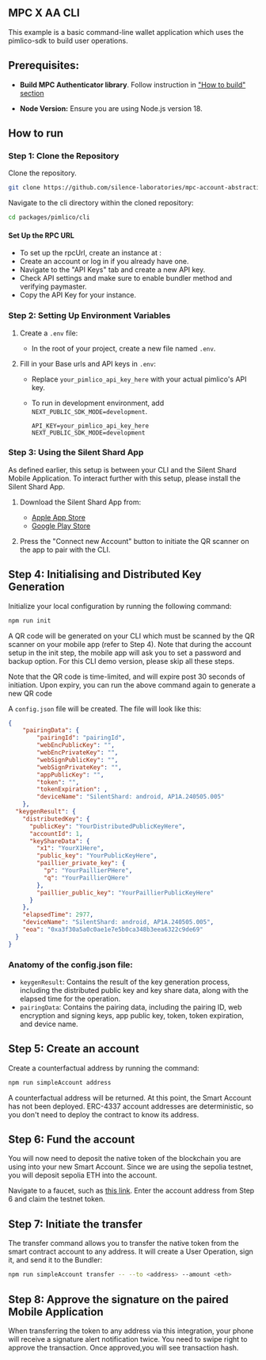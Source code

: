 ## MPC X AA CLI

This example is a basic command-line wallet application which uses the pimlico-sdk to build user operations.

## Prerequisites:

- **Build MPC Authenticator library**. Follow instruction in ["How to build" section](../../mpc/README.md#how-to-build)

- **Node Version:** Ensure you are using Node.js version 18.

## How to run

### Step 1: Clone the Repository

Clone the repository.

```bash
git clone https://github.com/silence-laboratories/mpc-account-abstraction-sdk
```

Navigate to the cli directory within the cloned repository:

```bash
cd packages/pimlico/cli
```

#### Set Up the RPC URL

- To set up the rpcUrl, create an instance at :
- Create an account or log in if you already have one.
- Navigate to the "API Keys" tab and create a new API key.
- Check API settings and make sure to enable bundler method and verifying paymaster.
- Copy the API Key for your instance.

### Step 2: Setting Up Environment Variables

1. Create a `.env` file:

   - In the root of your project, create a new file named `.env`.

2. Fill in your Base urls and API keys in `.env`:

   - Replace `your_pimlico_api_key_here` with your actual pimlico's API key.
   - To run in development environment, add `NEXT_PUBLIC_SDK_MODE=development`.

     ```env
     API_KEY=your_pimlico_api_key_here
     NEXT_PUBLIC_SDK_MODE=development
     ```

### Step 3: Using the Silent Shard App

As defined earlier, this setup is between your CLI and the Silent Shard Mobile Application. To interact further with this setup, please install the Silent Shard App.

1. Download the Silent Shard App from:

   - [Apple App Store](https://apps.apple.com/us/app/silent-shard/id6468993285)
   - [Google Play Store](https://play.google.com/store/apps/details?id=com.silencelaboratories.silentshard&hl=kr&pli=1)

2. Press the "Connect new Account" button to initiate the QR scanner on the app to pair with the CLI.

## Step 4: Initialising and Distributed Key Generation

Initialize your local configuration by running the following command:

```bash
npm run init
```

A QR code will be generated on your CLI which must be scanned by the QR scanner on your mobile app (refer to Step 4). Note that during the account setup in the init step, the mobile app will ask you to set a password and backup option. For this CLI demo version, please skip all these steps.

Note that the QR code is time-limited, and will expire post 30 seconds of initiation. Upon expiry, you can run the above command again to generate a new QR code

A `config.json` file will be created. The file will look like this:

```json
{
    "pairingData": {
        "pairingId": "pairingId",
        "webEncPublicKey": "",
        "webEncPrivateKey": "",
        "webSignPublicKey": "",
        "webSignPrivateKey": "",
        "appPublicKey": "",
        "token": "",
        "tokenExpiration": ,
        "deviceName": "SilentShard: android, AP1A.240505.005"
    },
  "keygenResult": {
    "distributedKey": {
      "publicKey": "YourDistributedPublicKeyHere",
      "accountId": 1,
      "keyShareData": {
        "x1": "YourX1Here",
        "public_key": "YourPublicKeyHere",
        "paillier_private_key": {
          "p": "YourPaillierPHere",
          "q": "YourPaillierQHere"
        },
        "paillier_public_key": "YourPaillierPublicKeyHere"
      }
    },
    "elapsedTime": 2977,
    "deviceName": "SilentShard: android, AP1A.240505.005",
    "eoa": "0xa3f30a5a0c0ae1e7e5b0ca348b3eea6322c9de69"
  }
}
```

### Anatomy of the config.json file:
- `keygenResult`: Contains the result of the key generation process, including the distributed public key and key share data, along with the elapsed time for the operation.
- `pairingData`: Contains the pairing data, including the pairing ID, web encryption and signing keys, app public key, token, token expiration, and device name.

## Step 5: Create an account

Create a counterfactual address by running the command:

```bash
npm run simpleAccount address
```

A counterfactual address will be returned. At this point, the Smart Account has not been deployed. ERC-4337 account addresses are deterministic, so you don't need to deploy the contract to know its address.

## Step 6: Fund the account

You will now need to deposit the native token of the blockchain you are using into your new Smart Account. Since we are using the sepolia testnet, you will deposit sepolia ETH into the account.

Navigate to a faucet, such as [this link](https://cloud.google.com/application/web3/faucet/ethereum/sepolia). Enter the account address from Step 6 and claim the testnet token.

## Step 7: Initiate the transfer

The transfer command allows you to transfer the native token from the smart contract account to any address. It will create a User Operation, sign it, and send it to the Bundler:

```bash
npm run simpleAccount transfer -- --to <address> --amount <eth>
```

## Step 8: Approve the signature on the paired Mobile Application

When transferring the token to any address via this integration, your phone will receive a signature alert notification twice. You need to swipe right to approve the transaction. Once approved,you will see transaction hash.

